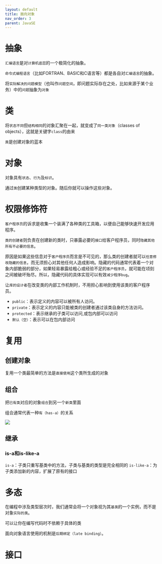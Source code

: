 ```yaml
---
layout: default
title: 面向对象
nav_order: 3
parent: JavaSE
---
```


# 抽象

`汇编语言`是对`计算机底层`的一个极简化的抽象。

`命令式编程语言`（比如FORTRAN、BASIC和C语言等）都是各自对`汇编语言`的抽象。

将`实际解决的问题模型`（也叫作`问题空间`，即问题实际存在之处，比如来源于某个业务）中的`问题`抽象为`对象`

# 类

将`状态不同`但`结构相同`的对象汇聚在一起，就变成了`同一类对象`（classes of objects），这就是关键字`class`的由来

`类`是创建对象的蓝本

# 对象

对象具有`状态`、`行为`及`标识`。

通过`类`创建某种类型的对象。随后你就可以操作这些对象。

# 权限修饰符

`客户程序员`的诉求是收集一个装满了各种类的工具箱，以便自己能够快速开发应用程序。

`类的创建者`则负责在创建新的类时，只暴露必要的`接口`给客户程序员，同时`隐藏其他所有不必要的信息`。

原因是如果这些信息对于`客户程序员`而言是不可见的，那么类的创建者就可以`任意修改隐藏的信息`，而无须担心对其他任何人造成影响。隐藏的代码通常代表着一个对象内部脆弱的部分，如果轻易暴露给粗心或经验不足的`客户程序员`，就可能在顷刻之间被破坏殆尽。所以，隐藏代码的具体实现可以有效`减少程序bug`。

让`库的设计者`在改变类的内部工作机制时，不用担心影响到使用该类的客户程序员。

- `public`：表示定义的内容可以被所有人访问。
- `private`：表示定义的内容只能被类的创建者通过该类自身的方法访问。
- `protected`：表示继承的子类可以访问,或包内部可以访问
- `默认（空）`：表示可以在包内部访问

# 复用

## 创建对象

复用一个类最简单的方法是`直接使用`这个类所生成的对象

## 组合

把`已有类`对应的对象`组合`到另一个`新类`里面

组合通常代表一种`有（has-a）`的关系

![](https://cdn.jsdelivr.net/gh/guosonglu/images@master/blog-img/20220727222932.png)

## 继承

### is-a和is-like-a

`is-a`：子类只重写基类中的方法，子类与基类的类型是完全相同的
`is-like-a`：为子类添加新的内容，扩展了原有的接口

# 多态

在编程中涉及类型层次时，我们通常会将一个对象视为其`基类`的一个实例，而不是对象`实际的类`。

可以让你在编写代码时不依赖于具体的类

面向对象语言使用的机制是`后期绑定（late binding）`。

# 接口


